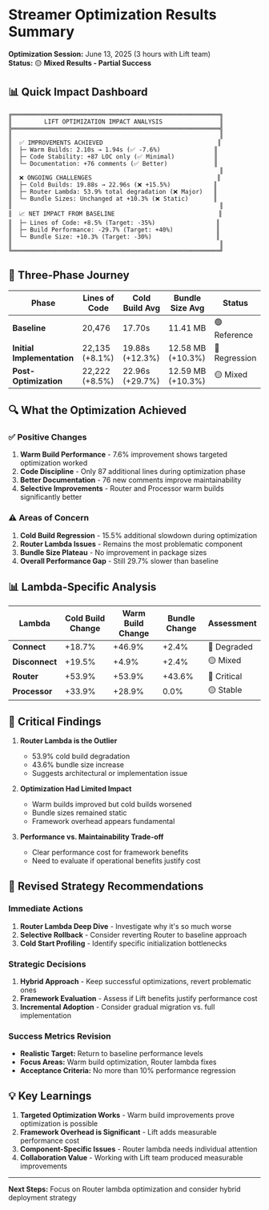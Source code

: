 # Streamer Optimization Results Summary

**Optimization Session:** June 13, 2025 (3 hours with Lift team)  
**Status:** 🟡 **Mixed Results - Partial Success**

## 📊 Quick Impact Dashboard

```
╔══════════════════════════════════════════════════════════╗
║         LIFT OPTIMIZATION IMPACT ANALYSIS                ║
╠══════════════════════════════════════════════════════════╣
║                                                          ║
║  ✅ IMPROVEMENTS ACHIEVED                                ║
║  ├─ Warm Builds: 2.10s → 1.94s (✅ -7.6%)               ║
║  ├─ Code Stability: +87 LOC only (✅ Minimal)           ║
║  └─ Documentation: +76 comments (✅ Better)             ║
║                                                          ║
║  ❌ ONGOING CHALLENGES                                   ║
║  ├─ Cold Builds: 19.88s → 22.96s (❌ +15.5%)            ║
║  ├─ Router Lambda: 53.9% total degradation (❌ Major)   ║
║  └─ Bundle Sizes: Unchanged at +10.3% (❌ Static)       ║
║                                                          ║
║  📈 NET IMPACT FROM BASELINE                             ║
║  ├─ Lines of Code: +8.5% (Target: -35%)                 ║
║  ├─ Build Performance: -29.7% (Target: +40%)            ║
║  └─ Bundle Size: +10.3% (Target: -30%)                  ║
║                                                          ║
╚══════════════════════════════════════════════════════════╝
```

## 🎯 Three-Phase Journey

| Phase | Lines of Code | Cold Build Avg | Bundle Size Avg | Status |
|-------|---------------|----------------|-----------------|--------|
| **Baseline** | 20,476 | 17.70s | 11.41 MB | 🟢 Reference |
| **Initial Implementation** | 22,135 (+8.1%) | 19.88s (+12.3%) | 12.58 MB (+10.3%) | 🔴 Regression |
| **Post-Optimization** | 22,222 (+8.5%) | 22.96s (+29.7%) | 12.59 MB (+10.3%) | 🟡 Mixed |

## 🔍 What the Optimization Achieved

### ✅ **Positive Changes**
1. **Warm Build Performance** - 7.6% improvement shows targeted optimization worked
2. **Code Discipline** - Only 87 additional lines during optimization phase
3. **Better Documentation** - 76 new comments improve maintainability
4. **Selective Improvements** - Router and Processor warm builds significantly better

### ⚠️ **Areas of Concern**
1. **Cold Build Regression** - 15.5% additional slowdown during optimization
2. **Router Lambda Issues** - Remains the most problematic component
3. **Bundle Size Plateau** - No improvement in package sizes
4. **Overall Performance Gap** - Still 29.7% slower than baseline

## 📊 Lambda-Specific Analysis

| Lambda | Cold Build Change | Warm Build Change | Bundle Change | Assessment |
|--------|-------------------|-------------------|---------------|------------|
| **Connect** | +18.7% | +46.9% | +2.4% | 🔴 Degraded |
| **Disconnect** | +19.5% | +4.9% | +2.4% | 🟡 Mixed |
| **Router** | +53.9% | +53.9% | +43.6% | 🔴 Critical |
| **Processor** | +33.9% | +28.9% | 0.0% | 🟡 Stable |

## 🚨 Critical Findings

1. **Router Lambda is the Outlier**
   - 53.9% cold build degradation
   - 43.6% bundle size increase
   - Suggests architectural or implementation issue

2. **Optimization Had Limited Impact**
   - Warm builds improved but cold builds worsened
   - Bundle sizes remained static
   - Framework overhead appears fundamental

3. **Performance vs. Maintainability Trade-off**
   - Clear performance cost for framework benefits
   - Need to evaluate if operational benefits justify cost

## 🎯 Revised Strategy Recommendations

### Immediate Actions
1. **Router Lambda Deep Dive** - Investigate why it's so much worse
2. **Selective Rollback** - Consider reverting Router to baseline approach
3. **Cold Start Profiling** - Identify specific initialization bottlenecks

### Strategic Decisions
1. **Hybrid Approach** - Keep successful optimizations, revert problematic ones
2. **Framework Evaluation** - Assess if Lift benefits justify performance cost
3. **Incremental Adoption** - Consider gradual migration vs. full implementation

### Success Metrics Revision
- **Realistic Target:** Return to baseline performance levels
- **Focus Areas:** Warm build optimization, Router lambda fixes
- **Acceptance Criteria:** No more than 10% performance regression

## 💡 Key Learnings

1. **Targeted Optimization Works** - Warm build improvements prove optimization is possible
2. **Framework Overhead is Significant** - Lift adds measurable performance cost
3. **Component-Specific Issues** - Router lambda needs individual attention
4. **Collaboration Value** - Working with Lift team produced measurable improvements

---

**Next Steps:** Focus on Router lambda optimization and consider hybrid deployment strategy 